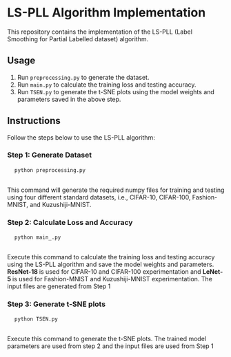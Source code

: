 
<!DOCTYPE html>
<html lang="en">
<head>
  <meta charset="UTF-8">
  <meta name="viewport" content="width=device-width, initial-scale=1.0">
</head>
<body>

  <h1>LS-PLL Algorithm Implementation</h1>

  <p>This repository contains the implementation of the LS-PLL (Label Smoothing for Partial Labelled dataset) algorithm.</p>

  <h2>Usage</h2>

  <ol>
    <li>Run <code>preprocessing.py</code> to generate the dataset.</li>
    <li>Run <code>main.py</code> to calculate the training loss and testing accuracy.</li>
    <li>Run <code>TSEN.py</code> to generate the t-SNE plots using the model weights and parameters saved in the above step.</li>
  </ol>

  <h2>Instructions</h2>

  <p>Follow the steps below to use the LS-PLL algorithm:</p>

  <h3>Step 1: Generate Dataset</h3>

  <pre>
  <code>python preprocessing.py</code>
  </pre>

  <p>This command will generate the required numpy files for training and testing using four different standard datasets, i.e., CIFAR-10, CIFAR-100, Fashion-MNIST, and Kuzushiji-MNIST.</p>

  <h3>Step 2: Calculate Loss and Accuracy</h3>

  <pre>
  <code>python main_.py</code>
  </pre>

  <p>Execute this command to calculate the training loss and testing accuracy using the LS-PLL algorithm and save the model weights and parameters.<b> ResNet-18 </b> is used for CIFAR-10 and CIFAR-100 experimentation and <b> LeNet-5 </b> is used for Fashion-MNIST and Kuzushiji-MNIST experimentation. The input files are generated from Step 1</p>

  <h3>Step 3: Generate t-SNE plots</h3>

  <pre>
  <code>python TSEN.py</code>
  </pre>

  <p>Execute this command to generate the t-SNE plots. The trained model parameters are used from step 2 and the input files are used from Step 1</p>
 
  


</body>
</html>
